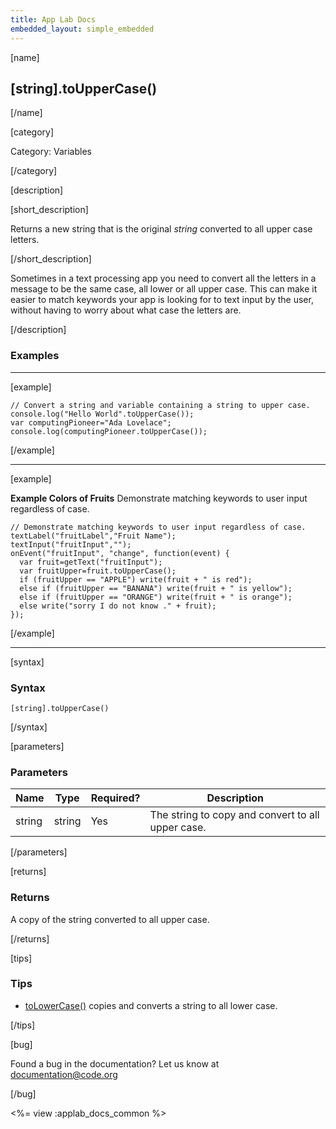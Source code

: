 ```yaml
---
title: App Lab Docs
embedded_layout: simple_embedded
---
```


[name]

## [string].toUpperCase()

[/name]

[category]

Category: Variables

[/category]

[description]

[short_description]

Returns a new string that is the original *string* converted to all upper case letters.

[/short_description]

Sometimes in a text processing app you need to convert all the letters in a message to be the same case, all lower or all upper case. This can make it easier to match keywords your app is looking for to text input by the user, without having to worry about what case the letters are.

[/description]

### Examples
____________________________________________________

[example]

```
// Convert a string and variable containing a string to upper case.
console.log("Hello World".toUpperCase());
var computingPioneer="Ada Lovelace";
console.log(computingPioneer.toUpperCase());
```

[/example]
____________________________________________________

[example]

**Example Colors of Fruits** Demonstrate matching keywords to user input regardless of case.

```
// Demonstrate matching keywords to user input regardless of case.
textLabel("fruitLabel","Fruit Name");
textInput("fruitInput","");
onEvent("fruitInput", "change", function(event) {
  var fruit=getText("fruitInput");
  var fruitUpper=fruit.toUpperCase();
  if (fruitUpper == "APPLE") write(fruit + " is red");
  else if (fruitUpper == "BANANA") write(fruit + " is yellow");
  else if (fruitUpper == "ORANGE") write(fruit + " is orange");
  else write("sorry I do not know ." + fruit);
});
```

[/example]
____________________________________________________
[syntax]

### Syntax

```
[string].toUpperCase()
```

[/syntax]

[parameters]

### Parameters

| Name  | Type | Required? | Description |
|-----------------|------|-----------|-------------|
| string | string | Yes | The string to copy and convert to all upper case. |

[/parameters]

[returns]

### Returns
A copy of the string converted to all upper case.

[/returns]

[tips]

### Tips
- [toLowerCase()](/applab/docs/toLowerCase) copies and converts a string to all lower case.

[/tips]

[bug]

Found a bug in the documentation? Let us know at documentation@code.org

[/bug]

<%= view :applab_docs_common %>
